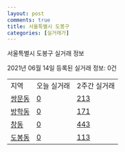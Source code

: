 ```yaml
---
layout: post
comments: true
title: 서울특별시 도봉구
categories: [실거래가]
---
```


서울특별시 도봉구 실거래 정보

2021년 06월 14일 등록된 실거래 정보: 0건


<table class="sortable">
  <tr>
    <td>지역</td>
    <td>오늘 실거래</td>
    <td>2주간 실거래</td>
  </tr>

  
  <tr class="item">
    <td><a href="1132010500.html">쌍문동</a></td>
    <td><a href="1132010500.html">0</a></td>
    <td><a href="1132010500.html">213</a></td>
  </tr>
    

  <tr class="item">
    <td><a href="1132010600.html">방학동</a></td>
    <td><a href="1132010600.html">0</a></td>
    <td><a href="1132010600.html">171</a></td>
  </tr>
    

  <tr class="item">
    <td><a href="1132010700.html">창동</a></td>
    <td><a href="1132010700.html">0</a></td>
    <td><a href="1132010700.html">443</a></td>
  </tr>
    

  <tr class="item">
    <td><a href="1132010800.html">도봉동</a></td>
    <td><a href="1132010800.html">0</a></td>
    <td><a href="1132010800.html">113</a></td>
  </tr>
    


</table>
    